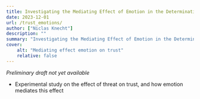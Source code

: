 ```yaml
---
title: Investigating the Mediating Effect of Emotion in the Determination of Trust
date: 2023-12-01
url: /trust_emotions/
author: ["Niclas Knecht"]
description: "" 
summary: "Investigating the Mediating Effect of Emotion in the Determination of Trust"
cover:
    alt: "Mediating effect emotion on trust"
    relative: false
---
```


*Preliminary draft not yet available*

- Experimental study on the effect of threat on trust, and how emotion mediates this effect 

